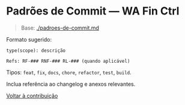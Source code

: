 <!-- proj/07-contribuicao/padroes-de-commit-spec.md -->
# Padrões de Commit — WA Fin Ctrl

> Base: [./padroes-de-commit.md](./padroes-de-commit.md)

Formato sugerido:
```
type(scope): descrição

Refs: RF-### RNF-### RL-### (quando aplicável)
```

Tipos: `feat`, `fix`, `docs`, `chore`, `refactor`, `test`, `build`.

Inclua referência ao changelog e anexos relevantes.

[Voltar à contribuição](README-spec.md)
